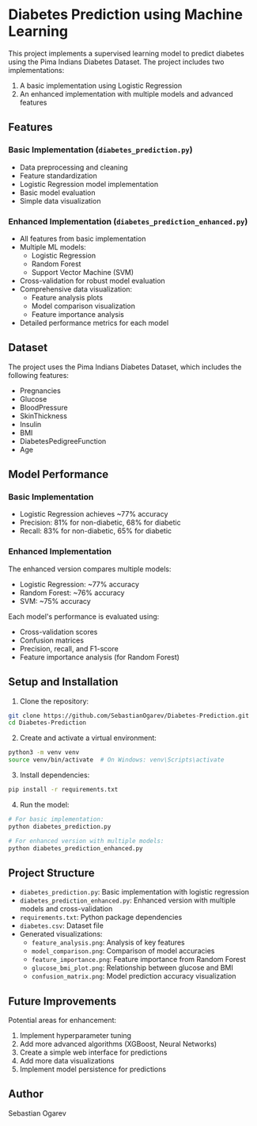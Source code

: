 # Diabetes Prediction using Machine Learning

This project implements a supervised learning model to predict diabetes using the Pima Indians Diabetes Dataset. The project includes two implementations:
1. A basic implementation using Logistic Regression
2. An enhanced implementation with multiple models and advanced features

## Features

### Basic Implementation (`diabetes_prediction.py`)
- Data preprocessing and cleaning
- Feature standardization
- Logistic Regression model implementation
- Basic model evaluation
- Simple data visualization

### Enhanced Implementation (`diabetes_prediction_enhanced.py`)
- All features from basic implementation
- Multiple ML models:
  - Logistic Regression
  - Random Forest
  - Support Vector Machine (SVM)
- Cross-validation for robust model evaluation
- Comprehensive data visualization:
  - Feature analysis plots
  - Model comparison visualization
  - Feature importance analysis
- Detailed performance metrics for each model

## Dataset

The project uses the Pima Indians Diabetes Dataset, which includes the following features:
- Pregnancies
- Glucose
- BloodPressure
- SkinThickness
- Insulin
- BMI
- DiabetesPedigreeFunction
- Age

## Model Performance

### Basic Implementation
- Logistic Regression achieves ~77% accuracy
- Precision: 81% for non-diabetic, 68% for diabetic
- Recall: 83% for non-diabetic, 65% for diabetic

### Enhanced Implementation
The enhanced version compares multiple models:
- Logistic Regression: ~77% accuracy
- Random Forest: ~76% accuracy
- SVM: ~75% accuracy

Each model's performance is evaluated using:
- Cross-validation scores
- Confusion matrices
- Precision, recall, and F1-score
- Feature importance analysis (for Random Forest)

## Setup and Installation

1. Clone the repository:
```bash
git clone https://github.com/SebastianOgarev/Diabetes-Prediction.git
cd Diabetes-Prediction
```

2. Create and activate a virtual environment:
```bash
python3 -m venv venv
source venv/bin/activate  # On Windows: venv\Scripts\activate
```

3. Install dependencies:
```bash
pip install -r requirements.txt
```

4. Run the model:
```bash
# For basic implementation:
python diabetes_prediction.py

# For enhanced version with multiple models:
python diabetes_prediction_enhanced.py
```

## Project Structure

- `diabetes_prediction.py`: Basic implementation with logistic regression
- `diabetes_prediction_enhanced.py`: Enhanced version with multiple models and cross-validation
- `requirements.txt`: Python package dependencies
- `diabetes.csv`: Dataset file
- Generated visualizations:
  - `feature_analysis.png`: Analysis of key features
  - `model_comparison.png`: Comparison of model accuracies
  - `feature_importance.png`: Feature importance from Random Forest
  - `glucose_bmi_plot.png`: Relationship between glucose and BMI
  - `confusion_matrix.png`: Model prediction accuracy visualization

## Future Improvements

Potential areas for enhancement:
1. Implement hyperparameter tuning
2. Add more advanced algorithms (XGBoost, Neural Networks)
3. Create a simple web interface for predictions
4. Add more data visualizations
5. Implement model persistence for predictions

## Author

Sebastian Ogarev

